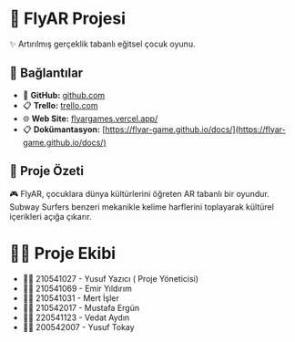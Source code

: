 # 🚀 FlyAR Projesi

✨ Artırılmış gerçeklik tabanlı eğitsel çocuk oyunu.

## 🔗 Bağlantılar

- 📂 **GitHub:** [github.com](https://github.com/FlyAR-Game)
- 📋 **Trello:** [trello.com](https://trello.com/b/ZFLTO2Ek)
- 🌐 **Web Site:** [flyargames.vercel.app/](https://flyargames.vercel.app/)
- 📋 **Dokümantasyon:** [https://flyar-game.github.io/docs/](https://flyar-game.github.io/docs/)

## 📝 Proje Özeti

🎮 FlyAR, çocuklara dünya kültürlerini öğreten AR tabanlı bir oyundur. Subway Surfers benzeri mekanikle kelime harflerini toplayarak kültürel içerikleri açığa çıkarır.

# 🧑‍🔧 Proje Ekibi

- 🧑‍💻 210541027 - Yusuf Yazıcı ( Proje Yöneticisi)
- 🧑‍💻 210541069 - Emir Yıldırım
- 🧑‍💻 210541031 - Mert İşler
- 🧑‍💻 210542017 - Mustafa Ergün
- 🧑‍💻 220541123 - Vedat Aydın
- 🧑‍💻 200542007 - Yusuf Tokay
